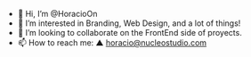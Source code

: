 - 👋 Hi, I’m @HoracioOn
- 👀 I’m interested in Branding, Web Design, and a lot of things!
- 💞️ I’m looking to collaborate on the FrontEnd side of proyects.
- 📫 How to reach me:
▲ horacio@nucleostudio.com
<!---
HoracioOn/HoracioOn is a ✨ special ✨ repository because its `README.md` (this file) appears on your GitHub profile.
You can click the Preview link to take a look at your changes.
--->
